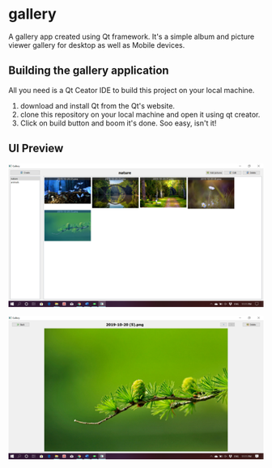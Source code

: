# gallery
A gallery app created using Qt framework. It's a simple album and picture viewer gallery for desktop as well as Mobile devices. 

## Building the gallery application
All you need is a Qt Ceator IDE to build this project on your local machine.

1. download and install Qt from the Qt's website.
2. clone this repository on your local machine and open it using qt creator.
3. Click on build button and boom it's done. Soo easy, isn't it!

## UI Preview

![Gallery Widget](Resources/gallery_widget.png)

![Picture Widget ](Resources/picture_widget.png)
